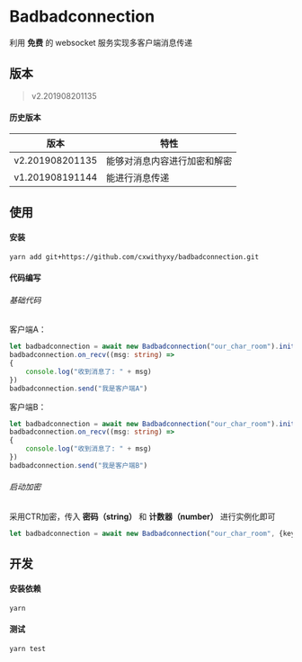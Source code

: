 # Badbadconnection

利用 **免费** 的 websocket 服务实现多客户端消息传递

## 版本

> v2.201908201135

#### 历史版本

| 版本            | 特性                         |
| --------------- | ---------------------------- |
| v2.201908201135 | 能够对消息内容进行加密和解密 |
| v1.201908191144 | 能进行消息传递               |



## 使用

#### 安装

```
yarn add git+https://github.com/cxwithyxy/badbadconnection.git
```

#### 代码编写

###### 基础代码

客户端A：

```typescript
let badbadconnection = await new Badbadconnection("our_char_room").init()
badbadconnection.on_recv((msg: string) =>
{
    console.log("收到消息了: " + msg)
})
badbadconnection.send("我是客户端A")
```

客户端B：

```typescript
let badbadconnection = await new Badbadconnection("our_char_room").init()
badbadconnection.on_recv((msg: string) =>
{
    console.log("收到消息了: " + msg)
})
badbadconnection.send("我是客户端B")
```

###### 启动加密

采用CTR加密，传入 **密码（string）** 和 **计数器（number）** 进行实例化即可

```typescript
let badbadconnection = await new Badbadconnection("our_char_room", {key: "我的密码", counter: 7}).init()
```



##  开发

#### 安装依赖

```
yarn
```

#### 测试

```
yarn test
```

